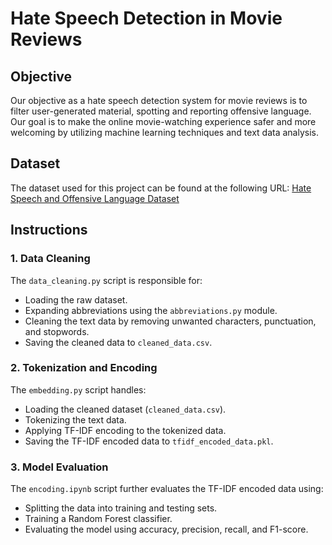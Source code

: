 # Hate Speech Detection in Movie Reviews

## Objective

Our objective as a hate speech detection system for movie reviews is to filter user-generated material, spotting and reporting offensive language. Our goal is to make the online movie-watching experience safer and more welcoming by utilizing machine learning techniques and text data analysis.

## Dataset

The dataset used for this project can be found at the following URL:
[Hate Speech and Offensive Language Dataset](https://github.com/t-davidson/hate-speech-and-offensive-language/blob/master/data/labeled_data.csv)

## Instructions

### 1. Data Cleaning
The `data_cleaning.py` script is responsible for:
- Loading the raw dataset.
- Expanding abbreviations using the `abbreviations.py` module.
- Cleaning the text data by removing unwanted characters, punctuation, and stopwords.
- Saving the cleaned data to `cleaned_data.csv`.

### 2. Tokenization and Encoding
The `embedding.py` script handles:
- Loading the cleaned dataset (`cleaned_data.csv`).
- Tokenizing the text data.
- Applying TF-IDF encoding to the tokenized data.
- Saving the TF-IDF encoded data to `tfidf_encoded_data.pkl`.

### 3. Model Evaluation
The `encoding.ipynb` script further evaluates the TF-IDF encoded data using:
- Splitting the data into training and testing sets.
- Training a Random Forest classifier.
- Evaluating the model using accuracy, precision, recall, and F1-score.
